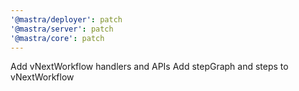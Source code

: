 ```yaml
---
'@mastra/deployer': patch
'@mastra/server': patch
'@mastra/core': patch
---
```


Add vNextWorkflow handlers and APIs
Add stepGraph and steps to vNextWorkflow